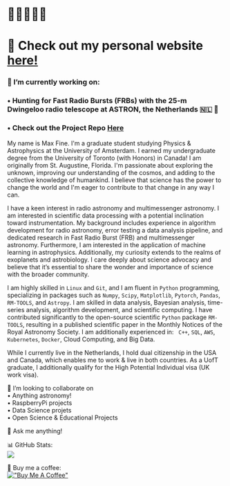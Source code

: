 <!-- steelblue, alpha=0.5, firebrick, orchid --> 

# 🧙‍♂️🐚📡💫 
# 🔗 Check out my personal website [here!](https://afinemax.github.io/afinemax1/) <br> 

 ### 🔭 I’m currently working on:<br>
 ### •  Hunting for Fast Radio Bursts (FRBs) with the 25-m Dwingeloo radio telescope at ASTRON, the Netherlands 🇳🇱 📡
 ### • Check out the Project Repo [Here](https://github.com/afinemax/Astron_2024)
 

My name is Max Fine. I'm a graduate student studying Physics & Astrophysics at the University of Amsterdam. I earned my undergraduate degree from the University of Toronto (with Honors)  in Canada! I am originally from St. Augustine, Florida. I'm passionate about exploring the unknown, improving our understanding of the cosmos, and adding to the collective knowledge of humankind. I believe that science has the power to change the world and I'm eager to contribute to that change in any way I can.<br> 

I have a keen interest in radio astronomy and multimessenger astronomy. I am interested in scientific
data processing with a potential inclination toward instrumentation. My background includes experience in algorithm development for radio astronomy, error testing a data
analysis pipeline, and dedicated research in Fast Radio Burst (FRB) and multimessenger astronomy.
Furthermore, I am interested in the application of machine learning in astrophysics. Additionally, my
curiosity extends to the realms of exoplanets and astrobiology. I care deeply about science
advocacy and believe that it’s essential to share the wonder and importance of science with the broader
community. <br> 

I am highly skilled in <code>Linux</code> and <code>Git</code>, and I am fluent in <code>Python</code> programming, specializing in packages such as <code>Numpy</code>, <code>Scipy</code>, <code>Matplotlib</code>, <code>Pytorch</code>, <code>Pandas</code>, <code>RM-TOOLS</code>, and <code>Astropy</code>. I am skilled in data analysis, Bayesian analysis, time-series analysis, algorithm development, and scientific computing. I have contributed significantly to the open-source scientific <code>Python</code> package <code>RM-TOOLS</code>, resulting in a published scientific paper in the Monthly Notices of the Royal Astronomy Society. I am additionally experienced in:  <code> C++</code>, <code>SQL</code>, <code>AWS</code>, <code>Kubernetes</code>, <code>Docker</code>, Cloud Computing, and Big Data.<br>


While I currently live in the Netherlands, I hold dual citizenship in the USA and Canada, which enables me to work & live in both countries.  As a UofT graduate, I additionally qualify for the High Potential Individual visa (UK work visa).  


<!--
🔭 I’m currently working on:<br>
•  Searching for Gamma-rays from FRBs using SWIFT/BAT & GUANO
-->

👯 I’m looking to collaborate on<br>
•  Anything astronomy!<br>
•  RaspberryPi projects<br>
•  Data Science projets<br>
•  Open Science & Educational Projects<br>


💬 Ask me anything!<br> 





<!--
# 🧙‍♂️🐚📡💫 About Me:

🔗 Check out my perosnal website [here!](https://afinemax.github.io/afinemax1/) <br> 

🔭 I’m currently working on:<br>        •  Searching for Gamma-rays from FRBs using SWIFT/BAT & GUANO<br><br>👯 I’m looking to collaborate on<br>        •  Anything astronomy!<br>        •  RaspberryPi projects<br>        •  Basic Algorithm trading <br><br><br>💬 Ask me about<br>        •  My research!<br>


[!["Buy Me A Coffee"](https://www.buymeacoffee.com/assets/img/custom_images/orange_img.png)](https://www.buymeacoffee.com/afinemax)
-->
📊 GitHub Stats: <br>
![](https://github-readme-streak-stats.herokuapp.com/?user=afinemax&theme=dark&hide_border=true)<br/>

💸 Buy me a coffee:<br> 
[!["Buy Me A Coffee"](https://www.buymeacoffee.com/assets/img/custom_images/orange_img.png)](https://www.buymeacoffee.com/afinemax) 


<!--
### ✍️ Random Dev Quote
![](https://quotes-github-readme.vercel.app/api?type=horizontal&theme=radical)

---
[![](https://visitcount.itsvg.in/api?id=afinemax&icon=0&color=0)](https://visitcount.itsvg.in)

<!-- Proudly created with GPRM ( https://gprm.itsvg.in ) -->
